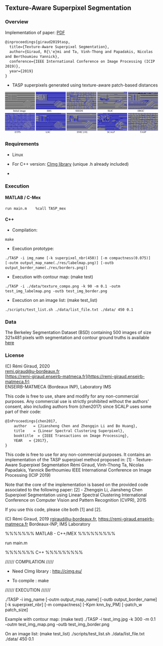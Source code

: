 ## Texture-Aware Superpixel Segmentation

### Overview

Implementation of paper:  [PDF](https://arxiv.org/abs/1901.11111)
```
@inproceedings{giraud2019tasp,
  title={Texture-Aware Superpixel Segmentation},
  author={Giraud, R{\'e}mi and Ta, Vinh-Thong and Papadakis, Nicolas and Berthoumieu Yannick},
  conference={IEEE International Conference on Image Processing (ICIP 2019)},
  year={2019}
}
```

- TASP superpixels generated using texture-aware patch-based distances 

![image](./Figures/tasp_comparison.png)


### Requirements

- Linux

- For C++ version:  [CImg library](http://cimg.eu/)  (unique .h already included)
- 

### Execution

#### MATLAB / C-Mex
```
run main.m    %call TASP_mex
```


#### C++

- Compilation:
```
make
```

- Execution prototype:
```
./TASP -i img_name [-k superpixel_nbr(450)] [-m compactness(0.075)]  [-outm output_map_name(./res/labelmap.png)] [-outb output_border_name(./res/borders.png)]
```
- Execution with contour map:  (make test)
``` 
./TASP -i ./data/texture_compo.png -k 90 -m 0.1 -outm test_img_labelmap.png -outb test_img_border.png
```
- Execution on an image list:  (make test_list)
```
./scripts/test_list.sh ./data/list_file.txt ./data/ 450 0.1
```


### Data

The Berkeley Segmentation Dataset (BSD) containing 500 images of size 321x481 pixels with segmentation and contour ground truths is available 
[here](https://www2.eecs.berkeley.edu/Research/Projects/CS/vision/grouping/resources.html)

### License

(C) Rémi Giraud, 2020  
remi.giraud@u-bordeaux.fr  
[https://remi-giraud.enseirb-matmeca.fr](https://remi-giraud.enseirb-matmeca.fr)  
ENSEIRB-MATMECA (Bordeaux INP), Laboratory IMS

This code is free to use, share and modify for any non-commercial purposes.
Any commercial use is strictly prohibited without the authors' consent, also including authors from (chen2017) since SCALP uses some part of their code:
```
@InProceedings{chen2017,
    author   = {Jiansheng Chen and Zhengqin Li and Bo Huang},
    title    = {Linear Spectral Clustering Superpixel},
    booktitle  = {IEEE Transactions on Image Processing},
    YEAR   = {2017},
}
```




This code is free to use for any non-commercial purposes.
It contains an implementation of the TASP superpixel method proposed in:
[1] - Texture-Aware Superpixel Segmentation
      Rémi Giraud, Vinh-Thong Ta, Nicolas Papadakis, Yannick Berthoumieu
      IEEE International Conference on Image Processing (ICIP 2019)

Note that the core of the implementation is based on the provided code associated to the following paper:
[2] - Zhengqin Li, Jiansheng Chen
      Superpixel Segmentation using Linear Spectral Clustering
      International Conference on Computer Vision and Pattern Recognition (CVPR), 2015

If you use this code, please cite both [1] and [2].

(C) Rémi Giraud, 2019
rgiraud@u-bordeaux.fr, https://remi-giraud.enseirb-matmeca.fr
Bordeaux-INP, IMS Laboratory


%%%%%%% MATLAB - C++/MEX %%%%%%%%%

run main.m



%%%%%%% C++ %%%%%%%%%

////// COMPILATION /////

- Need CImg library :  http://cimg.eu/

- To compile : make


////// EXECUTION //////

./TASP -i img_name [-outm output_map_name] [-outb output_border_name] [-k superpixel_nbr] [-m compactness] [-Kpm knn_by_PM] [-patch_w patch_size] 

Example with contour map:  (make test)
./TASP -i test_img.jpg -k 300 -m 0.1 -outm test_img_map.png -outb test_img_border.png

On an image list:  (make test_list)
./scripts/test_list.sh ./data/list_file.txt ./data/ 450 0.1



